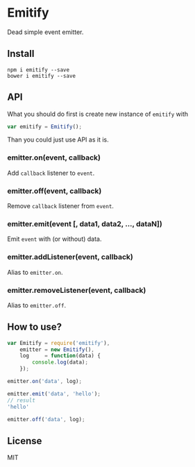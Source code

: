 # Emitify

Dead simple event emitter.

## Install

```
npm i emitify --save
bower i emitify --save
```

## API

What you should do first is create new instance of `emitify` with 

```js
var emitify = Emitify();
```

Than you could just use API as it is.

### emitter.on(event, callback)

Add `callback` listener to `event`.

### emitter.off(event, callback)

Remove `callback` listener from `event`.

### emitter.emit(event [, data1, data2, ..., dataN])

Emit `event` with (or without) data.

### emitter.addListener(event, callback)

Alias to `emitter.on`.

### emitter.removeListener(event, callback)

Alias to `emitter.off`.

## How to use?

```js
var Emitify = require('emitify'),
    emitter = new Emitify(),
    log     = function(data) {
        console.log(data);
    });

emitter.on('data', log);

emitter.emit('data', 'hello');
// result
'hello'

emitter.off('data', log);

```

## License

MIT
